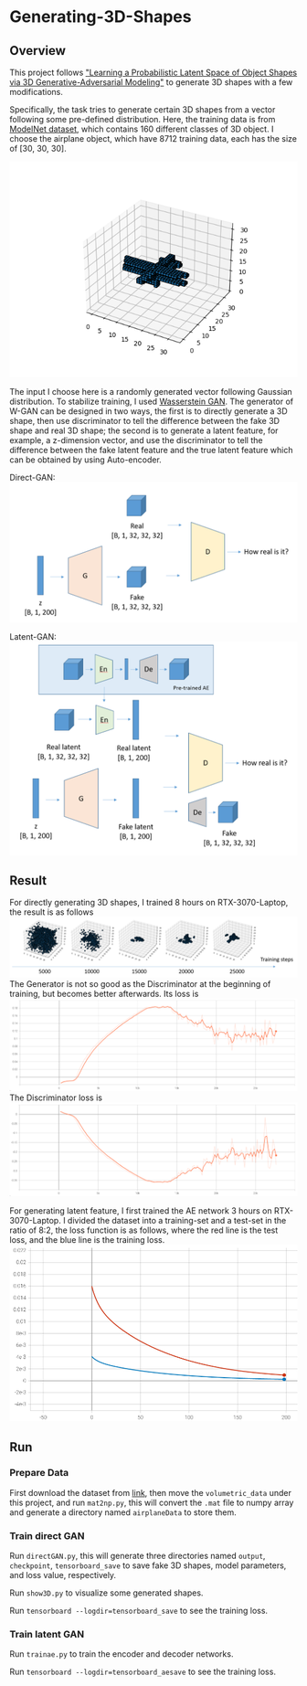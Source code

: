 # Generating-3D-Shapes

## Overview
This project follows ["Learning a Probabilistic Latent Space of Object Shapes via 3D Generative-Adversarial Modeling"](http://3dgan.csail.mit.edu/) to generate 3D shapes with a few modifications.

Specifically, the task tries to generate certain 3D shapes from a vector following some pre-defined distribution. Here, the training data is from [ModelNet dataset](https://3dshapenets.cs.princeton.edu/), which contains 160 different classes of 3D object. I choose the airplane object, which have 8712 training data, each has the size of [30, 30, 30].

![](imgs/gt.png)

The input I choose here is a randomly generated vector following Gaussian distribution. To stabilize training, I used 
[Wasserstein GAN](https://arxiv.org/abs/1701.07875). The generator of W-GAN can be designed in two ways, the first is to directly generate a 3D shape, then use discriminator to tell the difference between the fake 3D shape and real 3D shape; the second is to generate a latent feature, for example, a z-dimension vector, and use the discriminator to tell the difference between the fake latent feature and the true latent feature which can be obtained by using Auto-encoder.

Direct-GAN:
![](imgs/GAN.png)

Latent-GAN:
![](imgs/latentGAN.png)

## Result
For directly generating 3D shapes, I trained 8 hours on RTX-3070-Laptop, the result is as follows
![](imgs/trainresult.png)
The Generator is not so good as the Discriminator at the beginning of training, but becomes better afterwards. Its loss is
![](imgs/Gloss.png)
The Discriminator loss is
![](imgs/Dloss.png)

For generating latent feature, I first trained the AE network 3 hours on RTX-3070-Laptop. I divided the dataset into a training-set and a test-set in the ratio of 8:2, the loss function is as follows, where the red line is the test loss, and the blue line is the training loss.
![](imgs/aeloss.png)

## Run

### Prepare Data
First download the dataset from [link](https://3dshapenets.cs.princeton.edu/), then move the `volumetric_data` under this project, and run `mat2np.py`, this will convert the `.mat` file to numpy array and generate a directory named `airplaneData` to store them.

### Train direct GAN
Run `directGAN.py`, this will generate three directories named `output`, `checkpoint`, `tensorboard_save` to save fake 3D shapes, model parameters, and loss value, respectively.

Run `show3D.py` to visualize some generated shapes.

Run `tensorboard --logdir=tensorboard_save` to see the training loss.

### Train latent GAN
Run `trainae.py` to train the encoder and decoder networks.

Run `tensorboard --logdir=tensorboard_aesave` to see the training loss.

